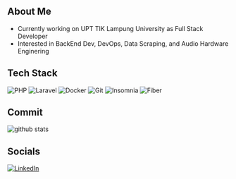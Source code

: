 ## About Me

- Currently working on UPT TIK Lampung University as Full Stack Developer
- Interested in BackEnd Dev, DevOps, Data Scraping, and Audio Hardware Enginering

## Tech Stack
<p>
<!--   <img alt="Go" src="https://img.shields.io/badge/-Go-45b8d8?style=flat-square&logo=go&logoColor=white" /> -->
  <img alt="PHP" src="https://img.shields.io/badge/-PHP-7B1FA2?style=flat-square&logo=php&logoColor=white" />
  <img alt="Laravel" src="https://img.shields.io/badge/-Laravel-F44336?style=flat-square&logo=laravel&logoColor=white" />
  <img alt="Docker" src="https://img.shields.io/badge/-Docker-03A9F4?style=flat-square&logo=docker&logoColor=white" />
  <img alt="Git" src="https://img.shields.io/badge/-Git-F05032?style=flat-square&logo=git&logoColor=white" />
<!--   <img alt="React" src="https://img.shields.io/badge/-React-0175C2?style=flat-square&logo=react&logoColor=white" /> -->
<!--   <img alt="Javascript" src="https://img.shields.io/badge/-JavaScript-F7DF1E?style=flat-square&logo=javascript&logoColor=white" /> -->
<!--   <img alt="Python" src="https://img.shields.io/badge/-Python-8BC34A?style=flat-square&logo=python&logoColor=white" /> -->
  <img alt="Insomnia" src="https://img.shields.io/badge/-Insomnia-5849BE?style=flat-square&logo=insomnia&logoColor=white" />
  <img alt="Fiber" src="https://img.shields.io/badge/-Fiber-45b8d8?style=flat-square&logo=fiber&logoColor=white" />
<!--   <img alt="Elasticsearch" src="https://img.shields.io/badge/-Elasticsearch-FF9800?style=flat-square&logo=elasticsearch&logoColor=white" /> -->
<!--   <img alt="Scrapy" src="https://img.shields.io/badge/-Scrapy-8BC32A?style=flat-square&logo=scrapy&logoColor=white" /> -->
<!--   <img alt="Echo" src="https://img.shields.io/badge/-Echo-03A9F4?style=flat-square&logo=echo&logoColor=white" /> -->
</p>

## Commit
![github stats](https://github-readme-stats.vercel.app/api?username=inutwp&show_icons=true)

## Socials
[![LinkedIn](https://img.shields.io/badge/LinkedIn-%230077B5.svg?logo=linkedin&logoColor=white)](https://linkedin.com/in/tegar-pambudi) 
